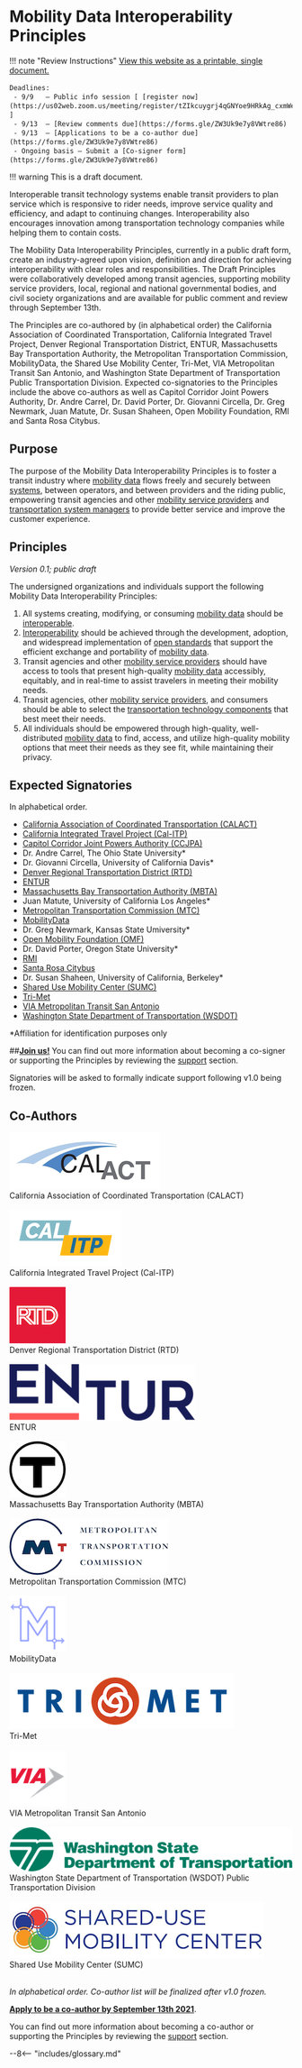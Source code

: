 # Mobility Data Interoperability Principles

!!! note "Review Instructions"
    [View this website as a printable, single document.](https://docs.google.com/document/d/1TgaVb8uwLhDAwY119IN5vOxzNqEbYcJf3iMTRj4CSCg/edit?usp=sharing)  

    Deadlines:  
     - 9/9   – Public info session [ [register now](https://us02web.zoom.us/meeting/register/tZIkcuygrj4qGNYoe9HRkAg_cxmWecRDma2t) ]  
     - 9/13  – [Review comments due](https://forms.gle/ZW3Uk9e7y8VWtre86)  
     - 9/13  – [Applications to be a co-author due](https://forms.gle/ZW3Uk9e7y8VWtre86)  
     - Ongoing basis – Submit a [Co-signer form](https://forms.gle/ZW3Uk9e7y8VWtre86)

!!! warning
    This is a draft document. 


Interoperable transit technology systems enable transit providers to plan service which is responsive to rider needs, improve service quality and efficiency, and adapt to continuing changes.  Interoperability also encourages innovation among transportation technology companies while helping them to contain costs.

The Mobility Data Interoperability Principles, currently in a public draft form, create an industry-agreed upon vision, definition and direction for achieving interoperability with clear roles and responsibilities.  The Draft Principles were collaboratively developed among transit agencies, supporting mobility service providers, local, regional and national governmental bodies, and civil society organizations and are available for public comment and review through September 13th.  

The Principles are co-authored by (in alphabetical order) the California Association of Coordinated Transportation, California Integrated Travel Project, Denver Regional Transportation District,  ENTUR, Massachusetts Bay Transportation Authority, the Metropolitan Transportation Commission, MobilityData, the Shared Use Mobility Center, Tri-Met, VIA Metropolitan Transit San Antonio, and Washington State Department of Transportation Public Transportation Division.  Expected co-signatories to the Principles include the above co-authors as well as Capitol Corridor Joint Powers Authority, Dr. Andre Carrel, Dr. David Porter, Dr. Giovanni Circella, Dr. Greg Newmark, Juan Matute, Dr. Susan Shaheen, Open Mobility Foundation, RMI and Santa Rosa Citybus. 

## Purpose
The purpose of the Mobility Data Interoperability Principles is to foster a transit industry where [mobility data](definitions.md#mobility_data) flows freely and securely between [systems](definitions.md#mobility_technology_system), between operators, and between providers and the riding public, empowering transit agencies and other [mobility service providers](definitions.md#mobility_provider) and [transportation system managers](definitions.md#transportation_system_manager) to provide better service and improve the customer experience. 

## Principles
*Version 0.1; public draft*

The undersigned organizations and individuals support the following Mobility Data Interoperability Principles:

1. All systems creating, modifying, or consuming [mobility data](definitions.md#mobility_data) should be [interoperable](definitions.md#interoperability).  
2. [Interoperability](definitions.md#interoperability) should be achieved through the development, adoption, and widespread implementation of [open standards](definitions.md#open_standard) that support the efficient exchange and portability of [mobility data](definitions.md#mobility_data).  
3. Transit agencies and other [mobility service providers](definitions.md#mobility_provider) should have access to tools that present high-quality [mobility data](definitions.md#mobility_data) accessibly, equitably, and in real-time to assist travelers in meeting their mobility needs.  
4. Transit agencies, other [mobility service providers](definitions.md#mobility_provider), and consumers should be able to select the [transportation technology components](definitions.md#mobility_technology_component) that best meet their needs.  
5. All individuals should be empowered through high-quality, well-distributed [mobility data](definitions.md#mobility_data) to find, access, and utilize high-quality mobility options that meet their needs as they see fit, while maintaining their privacy.  

## Expected Signatories
In alphabetical order. 

 - [California Association of Coordinated Transportation (CALACT) ](calact.org)
 - [California Integrated Travel Project (Cal-ITP)](calitp.org)
 - [Capitol Corridor Joint Powers Authority (CCJPA) ](capitolcorridor.org)
 - Dr. Andre Carrel, The Ohio State University*  
 - Dr. Giovanni Circella, University of California Davis* 
 - [Denver Regional Transportation District (RTD)](https://www.rtd-denver.com/) 
 - [ENTUR](https://entur.no/) 
 - [Massachusetts Bay Transportation Authority (MBTA)](https://www.mbta.com/)  
 - Juan Matute, University of California Los Angeles* 
 - [Metropolitan Transportation Commission (MTC) ](http://bayareametro.org)  
 - [MobilityData](mobilitydata.org)
 - Dr. Greg Newmark, Kansas State Umiversity*
 - [Open Mobility Foundation (OMF)](https://www.openmobilityfoundation.org/)
 - Dr. David Porter, Oregon State University* 
 - [RMI](rmip.org)
 - [Santa Rosa Citybus](https://srcity.org/1036/Transit-and-CityBus)
 - Dr. Susan Shaheen, University of California, Berkeley* 
 - [Shared Use Mobility Center (SUMC) ](https://sharedusemobilitycenter.org/) 
 - [Tri-Met](https://trimet.org/) 
 - [VIA Metropolitan Transit San Antonio](https://www.viainfo.net/) 
 - [Washington State Department of Transportation (WSDOT)](https://wsdot.wa.gov/) 

*Affiliation for identification purposes only

##[**Join us!**](https://forms.gle/ZW3Uk9e7y8VWtre86)
You can find out more information about becoming a co-signer or supporting the Principles by reviewing the [support](support.md) section. 

Signatories will be asked to formally indicate support following v1.0 being frozen.

## Co-Authors

![CalActlogo](img/calact.png) <br>California Association of Coordinated Transportation  (CALACT)  <br><br>
![CalITP logo](img/calitp.png) <br>California Integrated Travel Project (Cal-ITP)  <br><br>
![RTD logo](img/rtd.png) <br>Denver Regional Transportation District (RTD) <br><br>
![ENTUR logo](img/entur.png) <br>ENTUR  <br><br>
![T logo](img/mbta.png)<br>Massachusetts Bay Transportation Authority (MBTA)  <br><br>
![MTC logo](img/mtc.png)<br>Metropolitan Transportation Commission (MTC) <br><br>
![MobilityData Logo](img/mobilitydata.png)<br>MobilityData  <br><br>
![TriMet logo](img/trimet.png)<br>Tri-Met  <br><br>
![Via logo](img/via.png)<br> VIA Metropolitan Transit San Antonio <br><br>
![WSDOT logo](img/wsdot.png)<br>Washington State Department of Transportation (WSDOT) Public Transportation Division  <br><br>
![SUMC Logo](img/sumc.png)<br>Shared Use Mobility Center (SUMC) <br><br>


*In alphabetical order. Co-author list will be finalized after v1.0 frozen.*

[**Apply to be a co-author by September 13th 2021**](https://forms.gle/ZW3Uk9e7y8VWtre86).

You can find out more information about becoming a co-author or supporting the Principles by reviewing the [support](support.md) section. 


--8<-- "includes/glossary.md"